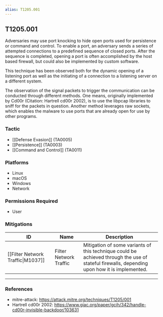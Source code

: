 ```yaml
---
alias: T1205.001
---
```


## T1205.001

Adversaries may use port knocking to hide open ports used for persistence or command and control. To enable a port, an adversary sends a series of attempted connections to a predefined sequence of closed ports. After the sequence is completed, opening a port is often accomplished by the host based firewall, but could also be implemented by custom software.

This technique has been observed both for the dynamic opening of a listening port as well as the initiating of a connection to a listening server on a different system.

The observation of the signal packets to trigger the communication can be conducted through different methods. One means, originally implemented by Cd00r (Citation: Hartrell cd00r 2002), is to use the libpcap libraries to sniff for the packets in question. Another method leverages raw sockets, which enables the malware to use ports that are already open for use by other programs.


### Tactic
- [[Defense Evasion]] (TA0005)
- [[Persistence]] (TA0003)
- [[Command and Control]] (TA0011)

### Platforms
- Linux
- macOS
- Windows
- Network

### Permissions Required
- User

### Mitigations

| ID | Name | Description |
| --- | --- | --- |
| [[Filter Network Traffic\|M1037]] | Filter Network Traffic | Mitigation of some variants of this technique could be achieved through the use of stateful firewalls, depending upon how it is implemented. |


---
### References

- mitre-attack: https://attack.mitre.org/techniques/T1205/001
- Hartrell cd00r 2002: https://www.giac.org/paper/gcih/342/handle-cd00r-invisible-backdoor/103631
